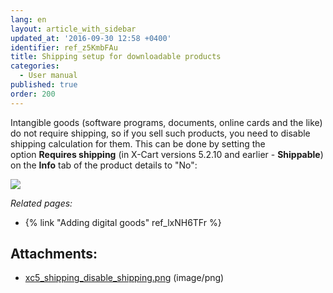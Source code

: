 ```yaml
---
lang: en
layout: article_with_sidebar
updated_at: '2016-09-30 12:58 +0400'
identifier: ref_z5KmbFAu
title: Shipping setup for downloadable products
categories:
  - User manual
published: true
order: 200
---
```



Intangible goods (software programs, documents, online cards and the like) do not require shipping, so if you sell such products, you need to disable shipping calculation for them. This can be done by setting the option **Requires shipping** (in X-Cart versions 5.2.10 and earlier - **Shippable**) on the **Info** tab of the product details to "No":

![]({{site.baseurl}}/attachments/9306284/9437372.png?effects=drop-shadow)

_Related pages:_

*   {% link "Adding digital goods" ref_lxNH6TFr %}

## Attachments:

* [xc5_shipping_disable_shipping.png]({{site.baseurl}}/attachments/9306284/9437372.png) (image/png)
